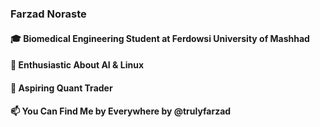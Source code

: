 ### Farzad Noraste

#### 🎓 Biomedical Engineering Student at Ferdowsi University of Mashhad 
#### 🌱 Enthusiastic About AI & Linux
#### 🔭 Aspiring Quant Trader 
#### 📫 You Can Find Me by Everywhere by @trulyfarzad 
<!--
**TrulyFarzad/TrulyFarzad** is a ✨ _special_ ✨ repository because its `README.md` (this file) appears on your GitHub profile.

Here are some ideas to get you started:

- 🔭 I’m currently working on ...
- 🌱 I’m currently learning ...
- 👯 I’m looking to collaborate on ...
- 🤔 I’m looking for help with ...
- 💬 Ask me about ...
- 📫 How to reach me: ...
- 😄 Pronouns: ...
- ⚡ Fun fact: ...
-->
